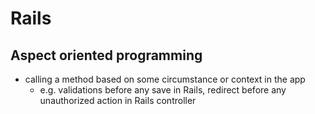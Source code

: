 # Rails

## Aspect oriented programming
- calling a method based on some circumstance or context in the app
  - e.g. validations before any save in Rails, redirect before any unauthorized action in Rails controller

